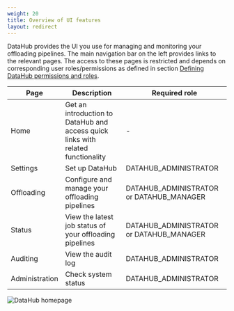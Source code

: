 ```yaml
---
weight: 20
title: Overview of UI features
layout: redirect
---
```


DataHub provides the UI you use for managing and monitoring your offloading pipelines. The main navigation bar on the left provides links to the relevant pages. The access to these pages is restricted and depends on corresponding user roles/permissions as defined in section [Defining DataHub permissions and roles](/datahub/setting-up-datahub#defining-permissions).

| Page | Description | Required role
| ---  | --- | ---
| Home | Get an introduction to DataHub and access quick links with related functionality | -
| Settings | Set up DataHub | DATAHUB_ADMINISTRATOR
| Offloading | Configure and manage your offloading pipelines | DATAHUB_ADMINISTRATOR or DATAHUB_MANAGER
| Status | View the latest job status of your offloading pipelines | DATAHUB_ADMINISTRATOR or DATAHUB_MANAGER
| Auditing | View the audit log | DATAHUB_ADMINISTRATOR
| Administration | Check system status | DATAHUB_ADMINISTRATOR

<img src="/images/datahub-guide/datahub-home-page.png" alt="DataHub homepage"  style="max-width: 100%">